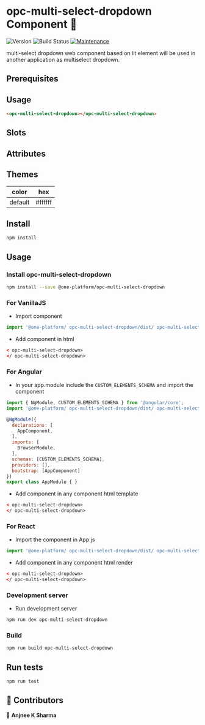 # opc-multi-select-dropdown Component 👋

![Version](https://img.shields.io/badge/version-0.0.1-blue.svg?cacheSeconds=2592000)
![Build Status](https://travis-ci.org/dwyl/esta.svg?branch=master)
[![Maintenance](https://img.shields.io/badge/Maintained%3F-yes-green.svg)](https://github.com/1-Platform/op-components/graphs/commit-activity)

multi-select dropdown web component based on lit element will be used in another application as multiselect dropdown.

## Prerequisites
<!-- Add if any -->

## Usage
<!-- Add usage here -->

```html
<opc-multi-select-dropdown></opc-multi-select-dropdown>
```

## Slots
<!-- Add Slots here -->

## Attributes
<!-- Add attributes here -->

## Themes
<!-- Change colors here -->

| color   | hex                                                              |
|---------|------------------------------------------------------------------|
| default | <span class="readme-color-preview" style="--bg:#ffffff"></span> #ffffff |

## Install

```sh
npm install
```

## Usage

### Install opc-multi-select-dropdown

```sh
npm install --save @one-platform/opc-multi-select-dropdown 
```

### For VanillaJS
- Import component
```js
import '@one-platform/ opc-multi-select-dropdown/dist/ opc-multi-select-dropdown';
```
- Add component in html
```html
< opc-multi-select-dropdown>
</ opc-multi-select-dropdown>
```

### For Angular
- In your app.module include the `CUSTOM_ELEMENTS_SCHEMA` and import the component
```js
import { NgModule, CUSTOM_ELEMENTS_SCHEMA } from '@angular/core';
import '@one-platform/ opc-multi-select-dropdown/dist/ opc-multi-select-dropdown';

@NgModule({
  declarations: [
    AppComponent,
  ],
  imports: [
    BrowserModule,
  ],
  schemas: [CUSTOM_ELEMENTS_SCHEMA],
  providers: [],
  bootstrap: [AppComponent]
})
export class AppModule { }
```
- Add component in any component html template
```html
< opc-multi-select-dropdown>
</ opc-multi-select-dropdown>
```

### For React
- Import the component in App.js
```js
import '@one-platform/ opc-multi-select-dropdown/dist/ opc-multi-select-dropdown';
```

- Add component in any component html render
```html
< opc-multi-select-dropdown>
</ opc-multi-select-dropdown>
```

### Development server

- Run development server

```sh
npm run dev opc-multi-select-dropdown
```

### Build

```sh
npm run build opc-multi-select-dropdown
```

## Run tests

```sh
npm run test
```

## 🤝 Contributors

👤 **Anjnee K Sharma**
